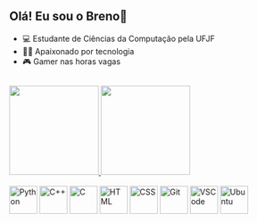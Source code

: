 ## Olá! Eu sou o Breno👋

- 💻 Estudante de Ciências da Computação pela UFJF
- 🧑‍💻 Apaixonado por tecnologia 
- 🎮 Gamer nas horas vagas
## 
<div>
  <a href="https://github.com/brenolino">
  <img height="160em" src="https://github-readme-stats.vercel.app/api?username=brenolino&show_icons=true&theme=tokyonight"/>
  <img height="160em" src="https://github-readme-stats.vercel.app/api/top-langs/?username=brenolino&layout=compact&theme=tokyonight&hide_progress=true"/>
</div>
<div style="display: inline-block"><br>
  <img align="center" alt="Python" height="50" weight="50" src="https://cdn.jsdelivr.net/gh/devicons/devicon/icons/python/python-original.svg">
  <img align="center" alt="C++" height="50" weight="50" src="https://cdn.jsdelivr.net/gh/devicons/devicon/icons/cplusplus/cplusplus-original.svg">
  <img align="center" alt="C" height="50" weight="50" src="https://cdn.jsdelivr.net/gh/devicons/devicon/icons/c/c-original.svg">
  
  
  <img align="center" alt="HTML" height="50" weight="50" src="https://cdn.jsdelivr.net/gh/devicons/devicon/icons/html5/html5-original.svg">
  <img align="center" alt="CSS" height="50" weight="50" src="https://cdn.jsdelivr.net/gh/devicons/devicon/icons/css3/css3-original.svg">

  
  <img align="center" alt="Git" height="50" weight="50" src="https://cdn.jsdelivr.net/gh/devicons/devicon/icons/git/git-original.svg">
  <img align="center" alt="VSCode" height="50" weight="50" src="https://cdn.jsdelivr.net/gh/devicons/devicon/icons/vscode/vscode-original.svg">
  <img align="center" alt="Ubuntu" height="50" weight="50" src="https://cdn.jsdelivr.net/gh/devicons/devicon/icons/ubuntu/ubuntu-plain.svg">
</div>
